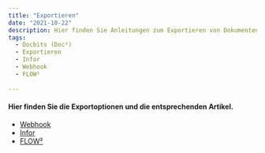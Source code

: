 ```yaml
---
title: "Exportieren"
date: "2021-10-22"
description: Hier finden Sie Anleitungen zum Exportieren von Dokumenten aus Docbits (Doc²) in andere Umgebungen wie Infor und FLOW² sowie über Webhooks.
tags:
  - Docbits (Doc²)
  - Exportieren
  - Infor
  - Webhook
  - FLOW²
  
---
```


#### Hier finden Sie die Exportoptionen und die entsprechenden Artikel.

- [Webhook](/docbits/export/webhook/)
- [Infor](/docbits/export/export-to-infor/)
- [FLOW²](/docbits/export/export-to-flow2/)